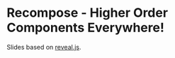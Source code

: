 # Recompose - Higher Order Components Everywhere!

Slides based on [reveal.js](https://github.com/hakimel/reveal.js).